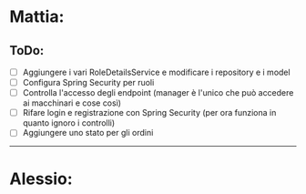 # Mattia:
## ToDo:
- [ ] Aggiungere i vari RoleDetailsService e modificare i repository e i model
- [ ] Configura Spring Security per ruoli
- [ ] Controlla l'accesso degli endpoint (manager è l'unico che può accedere ai macchinari e cose così)
- [ ] Rifare login e registrazione con Spring Security (per ora funziona in quanto ignoro i controlli)
- [ ] Aggiungere uno stato per gli ordini

---

# Alessio: